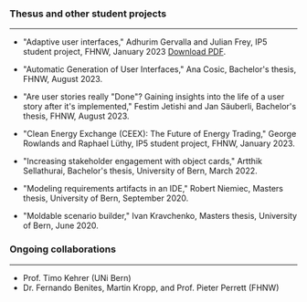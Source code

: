 ### Thesus and other student projects

---

* "Adaptive user interfaces," Adhurim Gervalla and Julian Frey, IP5 student project, FHNW, January 2023 [Download PDF](./pdfs/adaptive_user_interfaces.pdf).

* "Automatic Generation of User Interfaces," Ana Cosic, Bachelor's thesis, FHNW, August 2023.

* "Are user stories really "Done"? Gaining insights into the life of a user story after it's implemented," Festim Jetishi and Jan Säuberli, Bachelor's thesis, FHNW, August 2023.

* "Clean Energy Exchange (CEEX): The Future of Energy Trading," George Rowlands and Raphael Lüthy, IP5 student project, FHNW, January 2023.

* "Increasing stakeholder engagement with object cards," Artthik Sellathurai, Bachelor's thesis, University of Bern, March 2022. 

* "Modeling requirements artifacts in an IDE," Robert Niemiec, Masters thesis, University of Bern, September 2020.

* "Moldable scenario builder," Ivan Kravchenko, Masters thesis, University of Bern, June 2020.

### Ongoing collaborations

---

* Prof. Timo Kehrer (UNi Bern)
* Dr. Fernando Benites, Martin Kropp, and Prof. Pieter Perrett (FHNW)